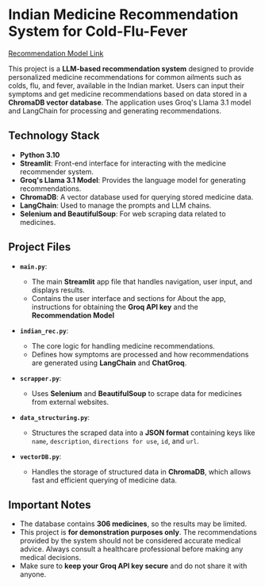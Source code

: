 # Indian Medicine Recommendation System for Cold-Flu-Fever

[Recommendation Model Link](https://indianmedicinerecommendations.streamlit.app/)

This project is a **LLM-based recommendation system** designed to provide personalized medicine recommendations for common ailments such as colds, flu, and fever, available in the Indian market. Users can input their symptoms and get medicine recommendations based on data stored in a **ChromaDB vector database**. The application uses Groq's Llama 3.1 model and LangChain for processing and generating recommendations.

## Technology Stack

- **Python 3.10**
- **Streamlit**: Front-end interface for interacting with the medicine recommender system.
- **Groq's Llama 3.1 Model**: Provides the language model for generating recommendations.
- **ChromaDB**: A vector database used for querying stored medicine data.
- **LangChain**: Used to manage the prompts and LLM chains.
- **Selenium and BeautifulSoup**: For web scraping data related to medicines.


## Project Files

- **`main.py`**: 
   - The main **Streamlit** app file that handles navigation, user input, and displays results.
   - Contains the user interface and sections for About the app, instructions for obtaining the **Groq API key** and the **Recommendation Model**

- **`indian_rec.py`**: 
   - The core logic for handling medicine recommendations.
   - Defines how symptoms are processed and how recommendations are generated using **LangChain** and **ChatGroq**.

- **`scrapper.py`**: 
   - Uses **Selenium** and **BeautifulSoup** to scrape data for medicines from external websites.

- **`data_structuring.py`**: 
   - Structures the scraped data into a **JSON format** containing keys like `name`, `description`, `directions for use`, `id`, and `url`.

- **`vectorDB.py`**: 
   - Handles the storage of structured data in **ChromaDB**, which allows fast and efficient querying of medicine data.

## Important Notes

- The database contains **306 medicines**, so the results may be limited.
- This project is **for demonstration purposes only**. The recommendations provided by the system should not be considered accurate medical advice. Always consult a healthcare professional before making any medical decisions.
- Make sure to **keep your Groq API key secure** and do not share it with anyone.
